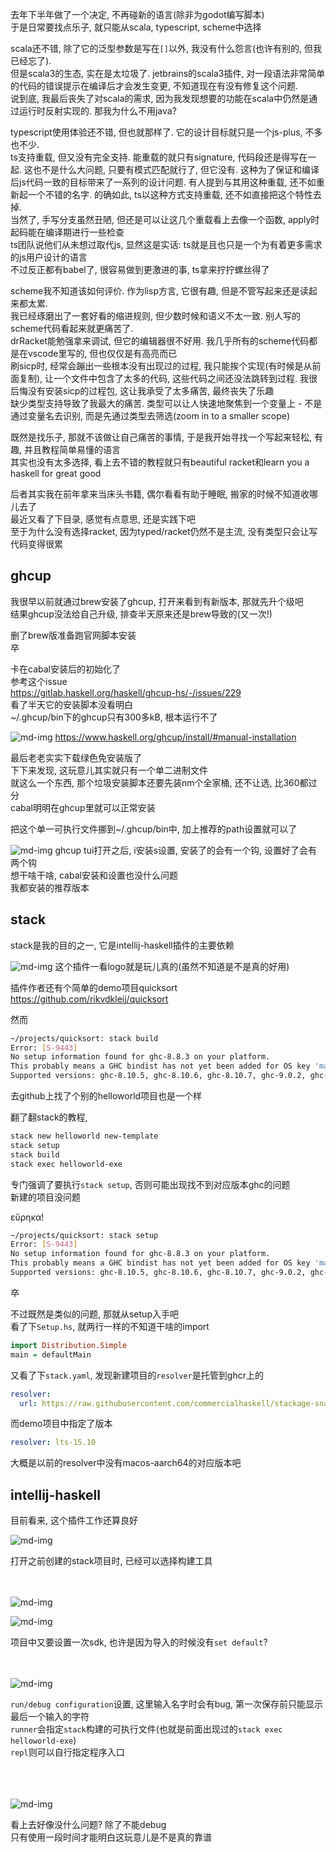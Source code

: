 <!--meta
id: 2
title: haskell环境
date: 2023-04-22
tags: haskell, env, trivial, ghc, ghcup, stack
category: blog
type: blog
meta-->

去年下半年做了一个决定, 不再碰新的语言(除非为godot编写脚本)  
于是日常要找点乐子, 就只能从scala, typescript, scheme中选择  

scala还不错, 除了它的泛型参数是写在`[]`以外, 我没有什么怨言(也许有别的, 但我已经忘了).  
但是scala3的生态, 实在是太垃圾了. jetbrains的scala3插件, 对一段语法非常简单的代码的错误提示在编译后才会发生变更, 不知道现在有没有修复这个问题.  
说到底, 我最后丧失了对scala的需求, 因为我发现想要的功能在scala中仍然是通过运行时反射实现的. 那我为什么不用java?  

typescript使用体验还不错, 但也就那样了. 它的设计目标就只是一个js-plus, 不多也不少.  
ts支持重载, 但又没有完全支持. 能重载的就只有signature, 代码段还是得写在一起. 这也不是什么大问题, 只要有模式匹配就行了, 但它没有. 这种为了保证和编译后js代码一致的目标带来了一系列的设计问题. 有人提到与其用这种重载, 还不如重新起一个不错的名字. 的确如此, ts以这种方式支持重载, 还不如直接把这个特性去掉.  
当然了, 手写分支虽然丑陋, 但还是可以让这几个重载看上去像一个函数, apply时起码能在编译期进行一些检查  
ts团队说他们从未想过取代js, 显然这是实话: ts就是且也只是一个为有着更多需求的js用户设计的语言  
不过反正都有babel了, 很容易做到更激进的事, ts拿来拧拧螺丝得了  

scheme我不知道该如何评价. 作为lisp方言, 它很有趣, 但是不管写起来还是读起来都太累.  
我已经琢磨出了一套好看的缩进规则, 但少数时候和语义不太一致. 别人写的scheme代码看起来就更痛苦了.  
drRacket能勉强拿来调试, 但它的编辑器很不好用. 我几乎所有的scheme代码都是在vscode里写的, 但也仅仅是有高亮而已  
刷sicp时, 经常会蹦出一些根本没有出现过的过程, 我只能挨个实现(有时候是从前面复制), 让一个文件中包含了太多的代码, 这些代码之间还没法跳转到过程. 我很后悔没有安装sicp的过程包, 这让我承受了太多痛苦, 最终丧失了乐趣  
缺少类型支持导致了我最大的痛苦. 类型可以让人快速地聚焦到一个变量上 - 不是通过变量名去识别, 而是先通过类型去筛选(zoom in to a smaller scope)  

既然是找乐子, 那就不该做让自己痛苦的事情, 于是我开始寻找一个写起来轻松, 有趣, 并且教程简单易懂的语言  
其实也没有太多选择, 看上去不错的教程就只有beautiful racket和learn you a haskell for great good  

后者其实我在前年拿来当床头书籍, 偶尔看看有助于睡眠, 搬家的时候不知道收哪儿去了  
最近又看了下目录, 感觉有点意思, 还是实践下吧  
至于为什么没有选择racket, 因为typed/racket仍然不是主流, 没有类型只会让写代码变得很累  

## ghcup

我很早以前就通过brew安装了ghcup, 打开来看到有新版本, 那就先升个级吧  
结果ghcup没法给自己升级, 排查半天原来还是brew导致的(又一次!)  

删了brew版准备跑官网脚本安装  
卒

卡在cabal安装后的初始化了  
参考这个issue  
https://gitlab.haskell.org/haskell/ghcup-hs/-/issues/229  
看了半天它的安装脚本没看明白  
~/.ghcup/bin下的ghcup只有300多kB, 根本运行不了  

![md-img](images/haskell-env/ghcup-install.png)
https://www.haskell.org/ghcup/install/#manual-installation

最后老老实实下载绿色免安装版了  
下下来发现, 这玩意儿其实就只有一个单二进制文件  
就这么一个东西, 那个垃圾安装脚本还要先装nm个全家桶, 还不让选, 比360都过分  
cabal明明在ghcup里就可以正常安装  

把这个单一可执行文件挪到~/.ghcup/bin中, 加上推荐的path设置就可以了  

![md-img](images/haskell-env/ghcup-tui.png)
ghcup tui打开之后, i安装s设置, 安装了的会有一个钩, 设置好了会有两个钩  
想干啥干啥, cabal安装和设置也没什么问题  
我都安装的推荐版本  

## stack

stack是我的目的之一, 它是intellij-haskell插件的主要依赖  

![md-img](images/haskell-env/intellij-haskell.png)
这个插件一看logo就是玩儿真的(虽然不知道是不是真的好用)  

插件作者还有个简单的demo项目quicksort  
https://github.com/rikvdkleij/quicksort  

然而
```sh
~/projects/quicksort: stack build
Error: [S-9443]
No setup information found for ghc-8.8.3 on your platform.
This probably means a GHC bindist has not yet been added for OS key 'macosx-aarch64'.
Supported versions: ghc-8.10.5, ghc-8.10.6, ghc-8.10.7, ghc-9.0.2, ghc-9.2.1, ghc-9.2.2, ghc-9.2.3, ghc-9.2.4, ghc-9.2.5, ghc-9.2.6, ghc-9.2.7, ghc-9.4.1, ghc-9.4.2, ghc-9.4.3, ghc-9.4.4, ghc-9.6.1
```

去github上找了个别的helloworld项目也是一个样  

翻了翻stack的教程, 
```sh
stack new helloworld new-template
stack setup
stack build
stack exec helloworld-exe
```
专门强调了要执行`stack setup`, 否则可能出现找不到对应版本ghc的问题  
新建的项目没问题  

εὕρηκα!  

```sh
~/projects/quicksort: stack setup
Error: [S-9443]
No setup information found for ghc-8.8.3 on your platform.
This probably means a GHC bindist has not yet been added for OS key 'macosx-aarch64'.
Supported versions: ghc-8.10.5, ghc-8.10.6, ghc-8.10.7, ghc-9.0.2, ghc-9.2.1, ghc-9.2.2, ghc-9.2.3, ghc-9.2.4, ghc-9.2.5, ghc-9.2.6, ghc-9.2.7, ghc-9.4.1, ghc-9.4.2, ghc-9.4.3, ghc-9.4.4, ghc-9.6.1
```
卒

不过既然是类似的问题, 那就从setup入手吧  
看了下`Setup.hs`, 就两行一样的不知道干啥的import  
```haskell
import Distribution.Simple
main = defaultMain
```

又看了下`stack.yaml`, 发现新建项目的`resolver`是托管到ghcr上的
```yml
resolver:
  url: https://raw.githubusercontent.com/commercialhaskell/stackage-snapshots/master/lts/20/18.yaml
```

而demo项目中指定了版本
```yml
resolver: lts-15.10
```

大概是以前的resolver中没有macos-aarch64的对应版本吧  

## intellij-haskell

目前看来, 这个插件工作还算良好

![md-img](images/haskell-env/import-haskell-stack.png)

打开之前创建的stack项目时, 已经可以选择构建工具
<br>
<br>
<br>

![md-img](images/haskell-env/import-sdk-set.png)

![md-img](images/haskell-env/project-sdk-set.png)

项目中又要设置一次sdk, 也许是因为导入的时候没有`set default`?
<br>
<br>
<br>

![md-img](images/haskell-env/run-config.png)

`run/debug configuration`设置, 这里输入名字时会有bug, 第一次保存前只能显示最后一个输入的字符  
`runner`会指定`stack`构建的可执行文件(也就是前面出现过的`stack exec helloworld-exe`)  
`repl`则可以自行指定程序入口  
<br>
<br>
<br>

![md-img](images/haskell-env/haskell-hello.png)

看上去好像没什么问题? 除了不能debug  
只有使用一段时间才能明白这玩意儿是不是真的靠谱  